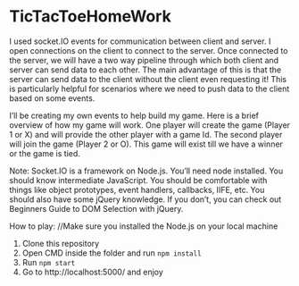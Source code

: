 # TicTacToeHomeWork

I used socket.IO events for communication between client and server. I open connections on the client to connect to the server. Once connected to the server, we will have a two way pipeline through which both client and server can send data to each other. The main advantage of this is that the server can send data to the client without the client even requesting it! This is particularly helpful for scenarios where we need to push data to the client based on some events.

I’ll be creating my own events to help build my game. Here is a brief overview of how my game will work. One player will create the game (Player 1 or X) and will provide the other player with a game Id. The second player will join the game (Player 2 or O). This game will exist till we have a winner or the game is tied.


Note:
Socket.IO is a framework on Node.js. You’ll need node installed.
You should know intermediate JavaScript. You should be comfortable with things like object prototypes, event handlers, callbacks, IIFE, etc.
You should also have some jQuery knowledge. If you don’t, you can check out Beginners Guide to DOM Selection with jQuery.



How to play:
//Make sure you installed the Node.js on your local machine
1. Clone this repository
2. Open CMD inside the folder and run `npm install`
3. Run `npm start`
4. Go to http://localhost:5000/ and enjoy
